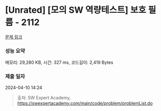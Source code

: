 # [Unrated] [모의 SW 역량테스트] 보호 필름 - 2112 

[문제 링크](https://swexpertacademy.com/main/code/problem/problemDetail.do?contestProbId=AV5V1SYKAaUDFAWu) 

### 성능 요약

메모리: 29,280 KB, 시간: 327 ms, 코드길이: 2,419 Bytes

### 제출 일자

2024-04-10 14:24



> 출처: SW Expert Academy, https://swexpertacademy.com/main/code/problem/problemList.do